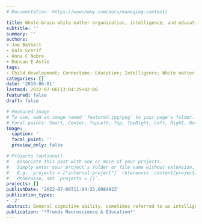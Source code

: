 ```yaml
---
# Documentation: https://wowchemy.com/docs/managing-content/

title: Whole-brain white matter organization, intelligence, and educational attainment
subtitle: ''
summary: ''
authors:
- Joe Bathelt
- Gaia Scerif
- Anna C Nobre
- Duncan E Astle
tags:
- Child development; Connectome; Education; Intelligence; White matter
categories: []
date: '2019-06-01'
lastmod: 2022-07-06T13:04:25+02:00
featured: false
draft: false

# Featured image
# To use, add an image named `featured.jpg/png` to your page's folder.
# Focal points: Smart, Center, TopLeft, Top, TopRight, Left, Right, BottomLeft, Bottom, BottomRight.
image:
  caption: ''
  focal_point: ''
  preview_only: false

# Projects (optional).
#   Associate this post with one or more of your projects.
#   Simply enter your project's folder or file name without extension.
#   E.g. `projects = ["internal-project"]` references `content/project/deep-learning/index.md`.
#   Otherwise, set `projects = []`.
projects: []
publishDate: '2022-07-06T11:04:25.608492Z'
publication_types:
- '2'
abstract: General cognitive ability, sometimes referred to as intelligence, is associated with educational attainment throughout childhood. Most studies that have explored the neural correlates of intelligence in childhood focus on individual brain regions. This analytical approach is designed to identify restricted sets of voxels that overlap across participants. By contrast, we explored the relationship between white matter connectome organization, intelligence, and education. In both a sample of typically-developing children (N = 63) and a sample of struggling learners (N = 139), the white matter connectome efficiency was strongly associated with intelligence and educational attainment. Further, intelligence partially mediated the relationship between connectome efficiency and educational attainment. In contrast, a canonical voxel-wise analysis failed to identify any significant relationships. The results emphasize the importance of distributed brain network properties for cognitive or educational ability in childhood. Our findings are interpreted in the context of a developmental theory, which emphasizes the interaction between different subsystems over developmental time.
publication: '*Trends Neuroscience & Education*'
---
```

